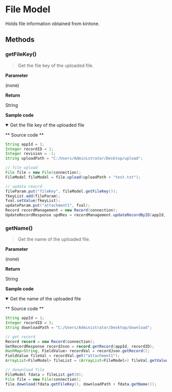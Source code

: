 # File Model

Holds file information obtained from kintone.

## Methods

### getFileKey()

> Get the file key of the uploaded file.

**Parameter**

(none)

**Return**

String

**Sample code**

<details class="tab-container" open>
<Summary>Get the file key of the uploaded file</Summary>

** Source code **

```java
String appId = 1;
Integer recordID = 1;
Integer revision = -1;
String uploadPath = "C:/Users/Administrator/Desktop/upload";

// file upload
File file = new File(connection);
FileModel fileModel = file.upload(uploadPath + "test.txt");

// update reocrd
fileParam.put("fileKey", fileModel.getFileKey());
fkeyList.add(fileParam);
fval.setValue(fkeyList);
updateParam.put("attachment1", fval);
Record recordManagement = new Record(connection);
UpdateRecordResponse updRes = recordManagement.updateRecordByID(appId, recordID, updateParam, revision);


```

</details>

### getName()

> Get the name of the uploaded file.

**Parameter**

(none)

**Return**

String

**Sample code**

<details class="tab-container" open>
<Summary>Get the name of the uploaded file</Summary>

** Source code **

```java
String appId = 1;
Integer recordID = 3;
String downloadPath = "C:/Users/Administrator/Desktop/download";

// get record
Record record = new Record(connection);
GetRecordResponse recordJson = record.getRecord(appId, recordID);
HashMap<String, FieldValue> recordVal = recordJson.getRecord();
FieldValue fileVal = recordVal.get("attachment1");
ArrayList<FileModel> fileList = (ArrayList<FileModel>) fileVal.getValue();

// donwnload file
FileModel fdata = fileList.get(0);
File file = new File(connection);
file.download(fdata.getFileKey(), downloadPath + fdata.getName());

```

</details>
